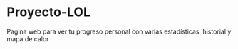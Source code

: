 # Proyecto-LOL
Pagina web para ver tu progreso personal con varias estadísticas, historial y mapa de calor

